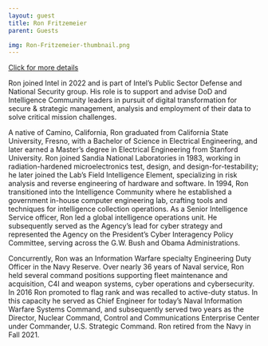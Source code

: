 ```yaml
---
layout: guest
title: Ron Fritzemeier
parent: Guests

img: Ron-Fritzemeier-thumbnail.png
---
```




<div class="badge-base LI-profile-badge" data-locale="en_US" data-size="medium" data-theme="light" data-type="VERTICAL" data-vanity="ron-fritzemeier-7612ab14" data-version="v1"><a class="badge-base__link LI-simple-link" href="https://www.linkedin.com/in/ron-fritzemeier-7612ab14?trk=profile-badge">Click for more details</a></div>


Ron joined Intel in 2022 and is part of Intel’s Public Sector Defense and National Security group. His role is to support and advise DoD and Intelligence Community leaders in pursuit of digital transformation for secure &amp; strategic management, analysis and employment of their data to solve critical mission challenges.

A native of Camino, California, Ron graduated from California State University, Fresno, with a Bachelor of Science in Electrical Engineering, and later earned a Master’s degree in Electrical Engineering from Stanford University. Ron joined Sandia National Laboratories in 1983, working in radiation-hardened microelectronics test, design, and design-for-testability; he later joined the Lab’s Field Intelligence Element, specializing in risk analysis and reverse engineering of hardware and software. In 1994, Ron transitioned into the Intelligence Community where he established a government in-house computer engineering lab, crafting tools and techniques for intelligence collection operations. As a Senior Intelligence Service officer, Ron led a global intelligence operations unit. He subsequently served as the Agency’s lead for cyber strategy and represented the Agency on the President’s Cyber Interagency Policy Committee, serving across the G.W. Bush and Obama Administrations.

Concurrently, Ron was an Information Warfare specialty Engineering Duty Officer in the Navy Reserve. Over nearly 36 years of Naval service, Ron held several command positions supporting fleet maintenance and acquisition, C4I and weapon systems, cyber operations and cybersecurity. In 2016 Ron promoted to flag rank and was recalled to active-duty status. In this capacity he served as Chief Engineer for today’s Naval Information Warfare Systems Command, and subsequently served two years as the Director, Nuclear Command, Control and Communications Enterprise Center under Commander, U.S. Strategic Command. Ron retired from the Navy in Fall 2021. 

